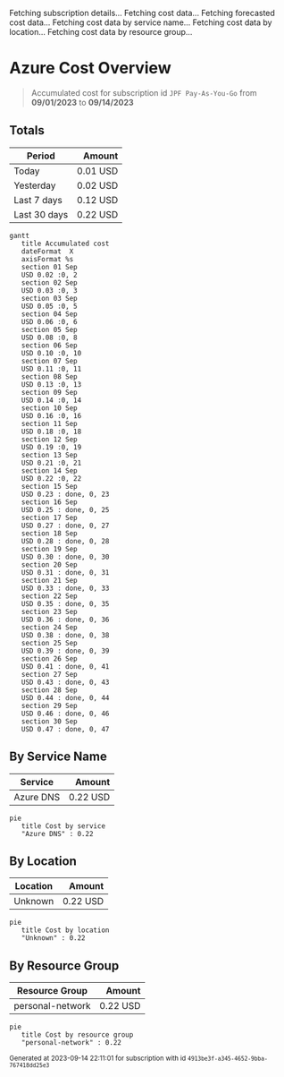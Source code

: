 Fetching subscription details...
Fetching cost data...
Fetching forecasted cost data...
Fetching cost data by service name...
Fetching cost data by location...
Fetching cost data by resource group...
# Azure Cost Overview

> Accumulated cost for subscription id `JPF Pay-As-You-Go` from **09/01/2023** to **09/14/2023**

## Totals

|Period|Amount|
|---|---:|
|Today|0.01 USD|
|Yesterday|0.02 USD|
|Last 7 days|0.12 USD|
|Last 30 days|0.22 USD|

```mermaid
gantt
   title Accumulated cost
   dateFormat  X
   axisFormat %s
   section 01 Sep
   USD 0.02 :0, 2
   section 02 Sep
   USD 0.03 :0, 3
   section 03 Sep
   USD 0.05 :0, 5
   section 04 Sep
   USD 0.06 :0, 6
   section 05 Sep
   USD 0.08 :0, 8
   section 06 Sep
   USD 0.10 :0, 10
   section 07 Sep
   USD 0.11 :0, 11
   section 08 Sep
   USD 0.13 :0, 13
   section 09 Sep
   USD 0.14 :0, 14
   section 10 Sep
   USD 0.16 :0, 16
   section 11 Sep
   USD 0.18 :0, 18
   section 12 Sep
   USD 0.19 :0, 19
   section 13 Sep
   USD 0.21 :0, 21
   section 14 Sep
   USD 0.22 :0, 22
   section 15 Sep
   USD 0.23 : done, 0, 23
   section 16 Sep
   USD 0.25 : done, 0, 25
   section 17 Sep
   USD 0.27 : done, 0, 27
   section 18 Sep
   USD 0.28 : done, 0, 28
   section 19 Sep
   USD 0.30 : done, 0, 30
   section 20 Sep
   USD 0.31 : done, 0, 31
   section 21 Sep
   USD 0.33 : done, 0, 33
   section 22 Sep
   USD 0.35 : done, 0, 35
   section 23 Sep
   USD 0.36 : done, 0, 36
   section 24 Sep
   USD 0.38 : done, 0, 38
   section 25 Sep
   USD 0.39 : done, 0, 39
   section 26 Sep
   USD 0.41 : done, 0, 41
   section 27 Sep
   USD 0.43 : done, 0, 43
   section 28 Sep
   USD 0.44 : done, 0, 44
   section 29 Sep
   USD 0.46 : done, 0, 46
   section 30 Sep
   USD 0.47 : done, 0, 47
```

## By Service Name

|Service|Amount|
|---|---:|
|Azure DNS|0.22 USD|

```mermaid
pie
   title Cost by service
   "Azure DNS" : 0.22
```

## By Location

|Location|Amount|
|---|---:|
|Unknown|0.22 USD|

```mermaid
pie
   title Cost by location
   "Unknown" : 0.22
```

## By Resource Group

|Resource Group|Amount|
|---|---:|
|personal-network|0.22 USD|

```mermaid
pie
   title Cost by resource group
   "personal-network" : 0.22
```

<sup>Generated at 2023-09-14 22:11:01 for subscription with id `4913be3f-a345-4652-9bba-767418dd25e3`</sup>
